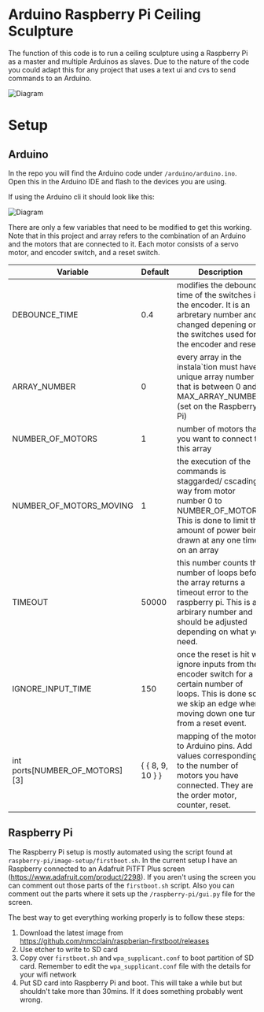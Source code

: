 # Arduino Raspberry Pi Ceiling Sculpture

The function of this code is to run a ceiling sculpture using a Raspberry Pi as a master and multiple Arduinos as slaves. Due to the nature of the code you could adapt this for any project that uses a text ui and cvs to send commands to an Arduino.  

![Diagram](https://raw.githubusercontent.com/himalayanelixir/arduino-pi-ceiling-sculpture/master/resources/arduino-pi-ceiling-sculpture-diagram.png)

# Setup

## Arduino

In the repo you will find the Arduino code under ```/arduino/arduino.ino```. Open this in the Arduino IDE and flash to the devices you are using. 

If using the Arduino cli it should look like this: 

![Diagram](https://raw.githubusercontent.com/himalayanelixir/arduino-pi-ceiling-sculpture/master/resources/arduino-upload.gif)

There are only a few variables that need to be modified to get this working. Note that in this project and array refers to the combination of an Arduino and the motors that are connected to it. Each motor consists of a servo motor, and encoder switch, and a reset switch. 

| Variable                       | Default          | Description                                                                                                                                                                          |
|--------------------------------|------------------|--------------------------------------------------------------------------------------------------------------------------------------------------------------------------------------|
| DEBOUNCE_TIME                  | 0.4              | modifies the debounce time of the switches in the encoder. It is an arbretary number and changed depening on the switches used for the encoder and reset.                            |
| ARRAY_NUMBER                   | 0                | every array in the instala`tion must have a unique array number that is between 0 and MAX_ARRAY_NUMBER (set on the Raspberry Pi)                                                     |
| NUMBER_OF_MOTORS               | 1                | number of motors that you want to connect to this array                                                                                                                              |
| NUMBER_OF_MOTORS_MOVING        | 1                | the execution of the commands is staggarded/ cscading way from motor number 0 to NUMBER_OF_MOTORS. This is done to limit the amount of power being drawn at any one time on an array |
| TIMEOUT                        | 50000            | this number counts the number of loops before the array returns a timeout error to the raspberry pi. This is an arbirary number and should be adjusted depending on what you need.   |
| IGNORE_INPUT_TIME              | 150              | once the reset is hit we ignore inputs from the encoder switch for a certain number of loops. This is done so we skip an edge when moving down one turn from a reset event.          |
| int ports[NUMBER_OF_MOTORS][3] | { { 8, 9, 10 } } | mapping of the motors to Arduino pins. Add values corresponding to the number of motors you have connected. They are in the order motor, counter, reset.                         |

## Raspberry Pi

The Raspberry Pi setup is mostly automated using the script found at ```raspberry-pi/image-setup/firstboot.sh```. In the current setup I have an Raspberry connected to an Adafruit PiTFT Plus screen (https://www.adafruit.com/product/2298). If you aren't using the screen you can comment out those parts of the ```firstboot.sh``` script.  Also you can comment out the parts where it sets up the ```/raspberry-pi/gui.py``` file for the screen.

The best way to get everything working properly is to follow these steps:
1. Download the latest image from https://github.com/nmcclain/raspberian-firstboot/releases
2. Use etcher to write to SD card
3. Copy over `firstboot.sh` and `wpa_supplicant.conf` to boot partition of SD card. Remember to edit the `wpa_supplicant.conf` file with the details for your wifi network
4. Put SD card into Raspberry Pi and boot. This will take a while but but shouldn't take more than 30mins. If it does something probably went wrong. 
